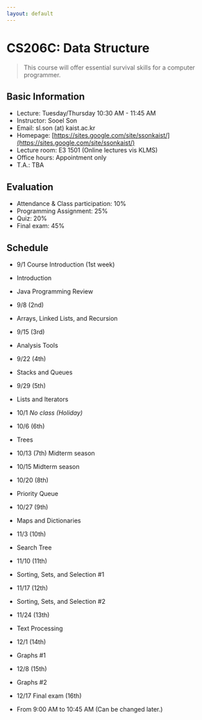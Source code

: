 ```yaml
---
layout: default
---
```


# **CS206C**: Data Structure

> This  course  will  offer  essential  survival  skills  for  a  computer  programmer. 

## Basic Information
 * Lecture: Tuesday/Thursday 10:30 AM - 11:45 AM
 * Instructor: Sooel Son
 * Email: sl.son (at) kaist.ac.kr
 * Homepage: [https://sites.google.com/site/ssonkaist/](https://sites.google.com/site/ssonkaist/)
 * Lecture room: E3 1501 (Online lectures vis KLMS)
 * Office hours: Appointment only
 * T.A.: TBA
 
## Evaluation
 * Attendance & Class participation: 10%
 * Programming Assignment: 25%
 * Quiz: 20%
 * Final exam: 45%

## Schedule

- 9/1 Course Introduction (1st week)
 - Introduction
 - Java Programming Review
  
- 9/8 (2nd)
 - Arrays, Linked Lists, and Recursion

- 9/15 (3rd)
 - Analysis Tools
 
- 9/22 (4th)
 - Stacks and Queues

- 9/29 (5th)
 - Lists and Iterators
 
- 10/1
  _No class (Holiday)_

- 10/6 (6th)
 - Trees

- 10/13 (7th)
  Midterm season

- 10/15
  Midterm season

- 10/20 (8th)
 - Priority Queue

- 10/27 (9th)
 - Maps and Dictionaries

- 11/3 (10th)
 - Search Tree
  
- 11/10 (11th)
 - Sorting, Sets, and Selection #1

- 11/17 (12th)
 - Sorting, Sets, and Selection #2

- 11/24 (13th)
 - Text Processing
  
- 12/1 (14th)
 - Graphs #1

- 12/8 (15th)
 - Graphs #2

- 12/17 Final exam (16th)
 - From 9:00 AM to 10:45 AM (Can be changed later.)
